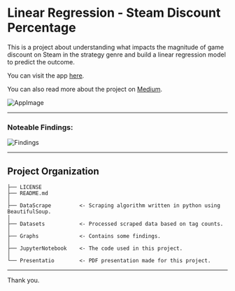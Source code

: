 Linear Regression - Steam Discount Percentage
==============================

This is a project about understanding what impacts the magnitude of game discount on Steam in the strategy genre and build a linear regression model to predict the outcome.

You can visit the app [here](https://steam-discount-predictor.herokuapp.com/).  

You can also read more about the project on [Medium](https://medium.com/@opophehu/linear-regression-predicting-the-magnitude-of-steam-discount-1cd77591fcaa?).  


![AppImage](https://steam-discount-predictor.s3-us-west-2.amazonaws.com/static/lr1.png)

------------
### Noteable Findings:


![Findings](https://steam-discount-predictor.s3-us-west-2.amazonaws.com/static/lr2.png)

------------
Project Organization
------------

    ├── LICENSE
    ├── README.md 
    │
    ├── DataScrape         <- Scraping algorithm written in python using BeautifulSoup.
    │
    ├── Datasets           <- Processed scraped data based on tag counts.
    │
    ├── Graphs             <- Contains some findings.
    │
    ├── JupyterNotebook    <- The code used in this project.
    │
    └── Presentatio        <- PDF presentation made for this project.

--------
Thank you.
